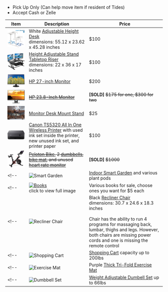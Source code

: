 - Pick Up Only (Can help move item if resident of Tides)
- Accept Cash or Zelle

| Item | Description | Price |
| ---- | ----------- | ----- |
| <img src="./img/desk.png" alt="Standing Desk" width="200"> | White [Adjustable Height Desk](https://www.amazon.com/gp/product/B0796L86ND/ref=ppx_yo_dt_b_search_asin_title?ie=UTF8&psc=1) <br> dimensions: 55.12 x 23.62 x 45.28 inches | $100 |
| <img src="./img/riser.png" alt="Tabletop Riser" width="200"> | [Height Adjustable Stand Tabletop Riser](https://www.amazon.com/gp/product/B0784HWPN6/ref=ppx_yo_dt_b_search_asin_title?ie=UTF8&th=1) <br> dimensions: 22 x 36 x 17 inches | $100 |
| <img src="./img/monitor-27.png" alt="Monitor 27" width="200"> | [HP 27-inch Monitor](https://www.amazon.com/gp/product/B07CZKTN19/ref=ppx_yo_dt_b_search_asin_title?ie=UTF8&psc=1) | $200 |
| <img src="./img/monitor-24.png" alt="Monitor 24" width="200"> | ~~[HP 23.8-Inch Monitor](https://www.amazon.com/gp/product/B072M34RQC/ref=ppx_yo_dt_b_search_asin_title?ie=UTF8&psc=1)~~ | **[SOLD]** ~~$175 for one, $300 for two~~ |
| <img src="./img/mount.png" alt="Desk Mount Stand" width="200"> | [Monitor Desk Mount Stand](https://www.amazon.com/gp/product/B009S750LA/ref=ppx_yo_dt_b_search_asin_title?ie=UTF8&psc=1) | $25 |
| <img src="./img/printer.png" alt="Printer" width="200"> | [Canon TS5320 All In One Wireless Printer](https://www.amazon.com/gp/product/B07WL4JNH7/ref=ppx_od_dt_b_asin_title_s00?ie=UTF8&psc=1) with used ink set inside the printer, new unused ink set, and printer paper | $100 |
| <img src="./img/peloton.png" alt="Peloton" width="200"> | ~~[Peloton Bike](https://www.onepeloton.com/shop/bike/bike-package), 2 [dumbbells](https://www.onepeloton.com/shop/accessories/peloton-weights), [bike mat](https://www.onepeloton.com/shop/accessories/bike-mat-v2), and unused [heart rate monitor](https://www.onepeloton.com/shop/accessories/pl-hr-c-01)~~ | **[SOLD]** ~~$1000~~ |
<!-- | <img src="./img/garden.png" alt="Smart Garden" width="200"> | [Indoor Smart Garden](https://www.clickandgrow.com/products/the-smart-garden-3) and various plant pods | $100 | -->
<!-- | <a href="https://github.com/tidesmoving/items_for_sale/blob/gh-pages/img/books-1.png?raw=true"><img src="./img/books-1.png" alt="Books" width="200"></a> <br> click to view full image | Various books for sale, choose ones you want for $5 each | $5 | -->
<!-- | <img src="./img/chair.png" alt="Recliner Chair" width="200"> | Black [Recliner Chair](https://www.amazon.com/gp/product/B07JHSGYYH/ref=ppx_yo_dt_b_search_asin_title?ie=UTF8&psc=1) <br> dimensions: 30.7 x 24.6 x 18.3 inches <br><br> Chair has the ability to run 4 programs for massaging back, lumbar, thighs and legs. However, both chairs are missing power cords and one is missing the remote control | $100 for one, $180 for two | -->
<!-- | <img src="./img/cart.png" alt="Shopping Cart" width="200"> | [Shopping Cart](https://www.amazon.com/gp/product/B01K07MF8C/ref=ppx_yo_dt_b_asin_title_o05_s00?ie=UTF8&psc=1) capacity up to 200lbs | $40 | -->
<!-- | <img src="./img/mat.png" alt="Exercise Mat" width="200"> | Purple [Thick Tri-Fold Exercise Mat](https://www.amazon.com/gp/product/B07D3NZHV4/ref=ppx_yo_dt_b_search_asin_title?ie=UTF8&psc=1) | $20 | -->
<!-- | <img src="./img/dumbbell.png" alt="Dumbbell Set" width="200"> | [Weight Adjustable Dumbell Set](https://www.walmart.com/ip/Weight-Dumbbell-Set-Adjustable-Gym-Barbell-Plates-Body-Workout-Unfilled/898271553) up to 66lbs | $20 | -->

